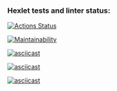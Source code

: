 ### Hexlet tests and linter status:

[![Actions Status](https://github.com/yesdim/frontend-project-44/workflows/hexlet-check/badge.svg)](https://github.com/yesdim/frontend-project-44/actions)

[![Maintainability](https://api.codeclimate.com/v1/badges/0b1c2793b450cc14fc0a/maintainability)](https://codeclimate.com/github/yesdim/frontend-project-44/maintainability)

[![asciicast](https://asciinema.org/a/8LM6UXozxY8tDSXsgJSjgu9kw.svg)](https://asciinema.org/a/8LM6UXozxY8tDSXsgJSjgu9kw)

[![asciicast](https://asciinema.org/a/DbEpcjcbnyUYGZuu60di4i0aA.svg)](https://asciinema.org/a/DbEpcjcbnyUYGZuu60di4i0aA)

[![asciicast](https://asciinema.org/a/quZkVpKv7zHAhR4kEyhVkPQuN.svg)](https://asciinema.org/a/quZkVpKv7zHAhR4kEyhVkPQuN)